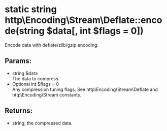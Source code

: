 # static string http\Encoding\Stream\Deflate::encode(string $data[, int $flags = 0])

Encode data with deflate/zlib/gzip encoding.

## Params:

* string $data  
  The data to compress.
* Optional int $flags = 0  
  Any compression tuning flags. See http\Encoding\Stream\Deflate and http\Encoding\Stream constants.

## Returns:

* string, the compressed data.
